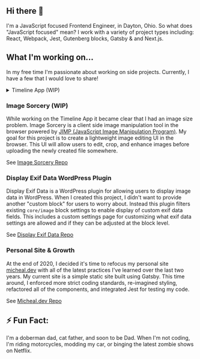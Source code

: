 ## Hi there 👋

I'm a JavaScript focused Frontend Engineer, in Dayton, Ohio. So what does "JavaScript focused" mean? I work with a variety of project types including: React, Webpack, Jest, Gutenberg blocks, Gatsby & and Next.js.

## What I'm working on...

In my free time I'm passionate about working on side projects. Currently, I have a few that I would love to share!

<details>
## <summary>Timeline App (WIP)</summary>
Okay, so the name isn't so original 😄. Timeline App is a simple social app for creating posts based on a date range. There are no rules for posts other than it must have a title and a date. Users can change post dates, relocate posts to other timelines and have as many timelines as they like. Powered by Firebase and React, this project is one of my favorite learning projects!

See [Timeline App Repo](https://github.com/michealengland/timeline-app)

</details>

### Image Sorcery (WIP)

While working on the Timeline App it became clear that I had an image size problem. Image Sorcery is a client side image manipulation tool in the browser powered by [JIMP (JavaScript Image Manipulation Program)](https://www.npmjs.com/package/jimp). My goal for this project is to create a lightweight image editing UI in the browser. This UI will allow users to edit, crop, and enhance images before uploading the newly created file somewhere.

See [Image Sorcery Repo](https://github.com/michealengland/image-sorcery)

### Display Exif Data WordPress Plugin

Display Exif Data is a WordPress plugin for allowing users to display image data in WordPress. When I created this project, I didn't want to provide another "custom block" for users to worry about. Instead this plugin filters existing `core/image` block settings to enable display of custom exif data fields. This includes a custom settings page for customizing what exif data settings are allowed and if they can be adjusted at the block level.

See [Display Exif Data Repo](https://github.com/michealengland/display-exif-data)

### Personal Site & Growth

At the end of 2020, I decided it's time to refocus my personal site [micheal.dev](https://micheal.dev) with all of the latest practices I've learned over the last two years. My current site is a simple static site built using Gatsby. This time around, I enforced more strict coding standards, re-imagined styling, refactored all of the components, and integrated Jest for testing my code.

See [Micheal.dev Repo](https://github.com/michealengland/micheal-dev)

## ⚡ Fun Fact:

I'm a doberman dad, cat father, and soon to be Dad. When I'm not coding, I'm riding motorcycles, modding my car, or binging the latest zombie shows on Netflix.
